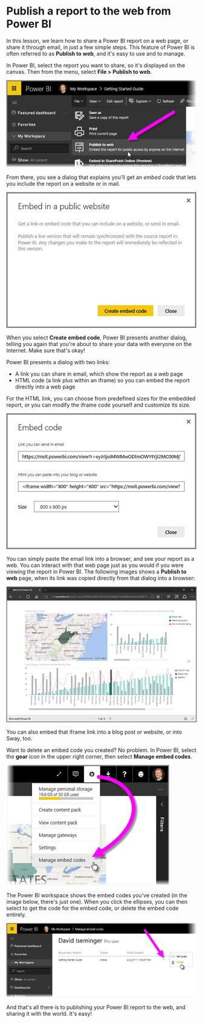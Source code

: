 <properties
   pageTitle="Publish to web"
   description="Publish to web - publish a report to the web so you can share it with everyone"
   services="powerbi"
   documentationCenter=""
   authors="davidiseminger"
   manager="erikre"
   backup=""
   editor=""
   tags=""
   qualityFocus="no"
   qualityDate=""
   featuredVideoId="jNPOaLP9hlc"
   featuredVideoThumb=""
   courseDuration="5m"/>

<tags
   ms.service="powerbi"
   ms.devlang="NA"
   ms.topic="get-started-article"
   ms.tgt_pltfrm="NA"
   ms.workload="powerbi"
   ms.date="09/06/2017"
   ms.author="davidi"/>

# Publish a report to the web from Power BI

In this lesson, we learn how to share a Power BI report on a web page, or share it through email, in just a few simple steps. This feature of Power BI is often referred to as **Publish to web**, and it's easy to use and to manage.

In Power BI, select the report you want to share, so it's displayed on the canvas. Then from the menu, select **File > Publish to web**.

![](media/powerbi-learning-6-6-publish-to-web/6-6_1a.png)

From there, you see a dialog that explains you'll get an *embed code* that lets you include the report on a website or in mail.

![](media/powerbi-learning-6-6-publish-to-web/6-6_2.png)

When you select **Create embed code**, Power BI presents another dialog, telling you again that you're about to share your data with everyone on the Internet. Make sure that's okay!

Power BI presents a dialog with two links:

-   A link you can share in email, which show the report as a web page
-   HTML code (a link plus within an iframe) so you can embed the report directly into a web page

For the HTML link, you can choose from predefined sizes for the embedded report, or you can modify the iframe code yourself and customize its size.

![](media/powerbi-learning-6-6-publish-to-web/6-6_3.png)

You can simply paste the email link into a browser, and see your report as a web. You can interact with that web page just as you would if you were viewing the report in Power BI. The following images shows a **Publish to web** page, when its link was copied directly from that dialog into a browser:

![](media/powerbi-learning-6-6-publish-to-web/6-6_4.png)

You can also embed that iframe link into a blog post or website, or into Sway, too.

Want to delete an embed code you created? No problem. In Power BI, select the **gear** icon in the upper right corner, then select **Manage embed codes**.

![](media/powerbi-learning-6-6-publish-to-web/6-6_5.png)

The Power BI workspace shows the embed codes you've created (in the image below, there's just one). When you click the ellipses, you can then select to get the code for the embed code, or delete the embed code entirely.

![](media/powerbi-learning-6-6-publish-to-web/6-6_6.png)

And that's all there is to publishing your Power BI report to the web, and sharing it with the world. It's easy!
